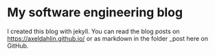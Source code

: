 # My software engineering blog

I created this blog with jekyll. You can read the blog posts on https://axeldahlin.github.io/ or as markdown in the folder _post here on GitHub.